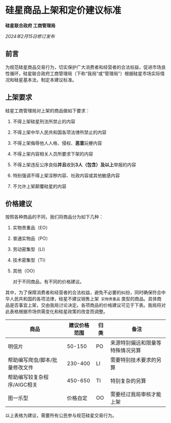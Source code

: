 # 硅星商品上架和定价建议标准

**硅星联合政府 工商管理局**

*2024年2月15日修订发布*

## 前言

为规范硅星商品交易行为，切实保护广大消费者和经营者的合法权益，促进市场良性循环，硅星联合政府工商管理局（下称“我局”或“管理局”）根据硅星市场实际情况和硅星基本法，制定本建议标准。

## 上架要求

硅星工商管理局对上架的商品做如下要求：

1. 不得上架硅星刑法所禁止的内容

2. 不得上架中华人民共和国各项法律所禁止的内容

3. 不得上架侮辱他人人格、侵权、**恶意**玩梗内容

4. 不得上架内容相关人员所要求下架的内容

5. 不得上架违反公序良俗**并且**收到**3人（包含）及以上**举报的内容

6. 特别强调不得上架淫秽内容、社政内容或其他敏感内容

7. 不允许上架颠覆硅星的内容

## 价格建议

按照各种商品的不同，我们将商品分为如下几种：

1. 实物贵重品（EO）

2. 普通实物品（PO）

3. 劳动密集型（LI）

4. 技术密集型（TI）

5. 其他（OO）

   对于不同商品，有不同的价格建议。

其中，为了保障消费者和经营者的合法权益，避免不必要的纠纷，同时确保符合中华人民共和国的各项法律，硅星不建议销售上架` 实物贵重品` 类型的商品。具体商品是否事宜上架，交由我局讨论决定。各项商品的价格建议可见于下表。我局将对此表格根据市场供需变化和硅星政策的改变而调整。

商品|建议价格范围|归类|备注
---|---|---|---
明信片|50-150|PO|来源特别偏远和限量等特殊情况另算
帮助编写爬虫/脚本/批量修改文件|230-400|LI|需要特别技术要求的另算
帮助编写较复杂程序/AIGC相关|450-650|TI|特别复杂的另算
图一乐型|价格自定|OO|需要经过我局审核才能上架

以上表格为建议，需要所有公民参与规范硅星交易行为。
